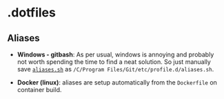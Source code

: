 # .dotfiles

## Aliases

* **Windows - gitbash**: As per usual, windows is annoying and probably not worth spending the time to find a neat solution. So just manually save [`aliases.sh`](https://raw.githubusercontent.com/brendevan/.dotfiles/main/scripts/aliases.sh) as `/C/Program Files/Git/etc/profile.d/aliases.sh`.

* **Docker (linux)**: aliases are setup automatically from the `Dockerfile` on container build.